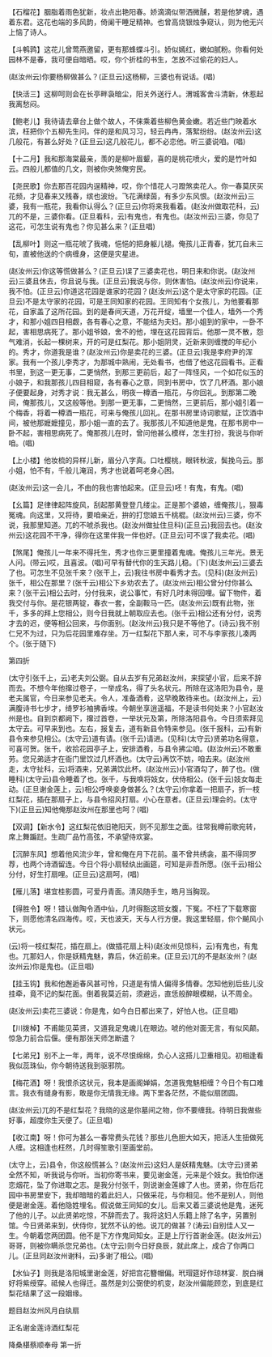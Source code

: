 <!-- { "loadSidebar": true } -->
【石榴花】胭脂着雨色犹新，妆点出艳阳春。娇滴滴似带洒微醺，若是他梦魂，遇着东君。这花也端的多风韵，倚阑干睡足精神。也曾高烧银烛争窥认，则为他无兴上恼了诗人。

【斗鹌鹑】这花儿曾莺燕邀留，更有那蜂蝶斗引。娇似嫣红，嫩如腻粉。你看何处园林不是春，我可便自暗晒。哎，你个折桂的书生，怎放不过偷花的妇人。

(赵汝州云)你要杨柳做甚么？(正旦云)这杨柳，三婆也有说话。(唱)

【快活三】这柳呵则会在长亭畔袅暗尘，阳关外送行人。渭城客舍斗清新，休惹起我离愁闷。

【鲍老儿】我待请去章台上做个故人，不俫乘着些柳色黄金嫩。若近些门映着水滨，枉把你个五柳先生问。伴的是和风习习，轻云冉冉，落絮纷纷。(赵汝州云)这几般花，有甚么好处？(正旦云)这几般花儿，都不必恋他。听三婆说咱。(唱)

【十二月】我和那海棠最亲，羡的是柳叶眉颦，喜的是桃花喷火，爱的是竹叶如云。四般儿都值的几文，则被你央煞俺穷民。

【尧民歌】你去那百花园内逞精神，哎，你个惜花人刁蹬煞卖花人。你一春莫厌买花频，才见春来又残春，缤也波纷。飞花满绿茵，有多少东风恨。(赵汝州云)三婆，我有一瓶花，我看你认得么？(正旦云)你将来我看着。(赵汝州做取花科，云)兀的不是，三婆你看。(正旦看科，云)有鬼也，有鬼也。(赵汝州云)三婆，你见了这花，可怎生说有鬼也？你见甚么来？(正旦唱)

【乱柳叶】则这一瓶花唬了我魂，悒悒的把身躯儿褪。俺孩儿正青春，犹兀自未三旬，直被他送的个病缠身，这便是灾星进。

(赵汝州云)你这等慌做甚么？(正旦云)误了三婆卖花也，明日来和你说。(赵汝州云)三婆且休去，你且说与我。(正旦云)我说与你，则休害怕。(赵汝州云)你说来，我不怕。(正旦云)你道这花园是谁家的花园？(赵汝州云)这个是太守家的花园。(正旦云)不是太守家的花园，可是王同知家的花园。王同知有个女孩儿，为他要看那花，自家盖了这所花园。到的是春间天道，万花开绽，墙里一个佳人，墙外一个秀才，和那小姐四目相觑，各有春心之意，不能结为夫妇。那小姐到的家中，一卧不起，害相思病死了。那小姐爷娘，舍不的他，埋在这花园背后。他那一灵不散，怨气难消，长起一棵树来，开的可是红梨花。那小姐阴灵，近新来则缠搅的年纪小的。秀才，你道我是谁？(赵汝州云)你是卖花的三婆。(正旦云)我是李府尹的浑家。我有一个孩儿李秀才，为那城中熟闹，无处看书，也借了他这花园看书。正看书里，到这一更无事，二更悄然，到那三更前后，起了一阵怪风，一个如花似玉的小娘子，和我那孩儿四目相窥，各有春心之意，同到书房中，饮了几杯酒。那小娘子便要起身，对秀才说：我无甚么，明夜一樽酒一瓶花，与你回礼。到那第二晚间，俺那孩儿，又这般等他。到那一更无事，二更悄然，三更前后，那小姐引着一个梅香，将着一樽酒一瓶花，可来与俺孩儿回礼。在那书房里诗词歌赋，正饮酒中间，被他那嬷嬷撞见，那小姐一直的去了。我那孩儿不知道他是鬼，在那书房中一卧不起，害相思病死了。俺那孩儿在时，曾问他甚么模样，怎生打扮，我说与你听咱。(唱)

【上小楼】他妆梳的异样儿新，眉分八字真。口吐樱桃，眼转秋波，鬓挽乌云。那小姐，怕不有，千般儿淹润，秀才也说着呵老身心困。

(赵汝州云)这一会儿，不由的我也害怕起来。(正旦云)呸！有鬼，有鬼。(唱)

【幺篇】足律律起阵旋风，刮起那黄登登几缕尘。正是那个婆娘，缠俺孩儿，狠毒冤魂。向这里，又将待，要咱亲近，拚的打您娘五千桃棍。(赵汝州云)三婆，你不说，我那里知道。兀的不唬杀我也。(赵汝州做扯住旦科)(正旦云)我回去也。(赵汝州云)这花园不干净，得你在这里伴我一伴也好。(正旦云)可不误了我卖花。(唱)

【煞尾】俺孩儿一年来不得托生，秀才也你三更里撞着鬼魂。俺孩儿三年光。景无人问。(带云)哎，且喜波。(唱)可早有替代你的生天路儿稳。(下)(赵汝州云)三婆去了也。可怎生不见张千来？(张干上，云)我往书房中看秀才去。(见科)(赵汝州云)张千，相公在那里？(张千云)相公下乡劝农去了。(赵汝州云)相公曾分付你甚么来？(张干云)相公去时，分付我来，说公事忙，有好几时未得回哩。留下物件，着我交付与你。是花银两锭，春衣一套，全副鞍马一匹。(赵汝州云)既有此物，张千，多多的拜上您相公，则今日我就上朝取应去也。(张千云)相公还有分付，说秀才去的迟，便等相公回来，与你面别。(赵汝州云)我只是不等他了。(诗云)我不别仁兄不为过，只为后花园里难存坐。万一红梨花下那人来，可不与李家孩儿凑两个。(张于随下)


第四折

(太守引张千上，云)老夫刘公弼。自从去岁有兄弟赵汝州，来探望小官，后来不辞而去。不想今年他撺过卷子，一举成名，得了头名状元。所除在这洛阳为县令，是老夫属官，今日来参见老夫。令人，准备酒肴，这早晚敢待来也。(赵汝州上，云)满腹诗书七步才，绮罗衫袖拂香埃。今朝坐享逍遥福，不是读书何处来？小官赵汝州是也。自到京都阙下，撺过首卷，一举状元及第，所除洛阳县令。今日须索拜见太守去。可早来到也。左右，报复去，道有新县令特来参见。(张千报科，云)有新县令来参见相公。(太守云)道有请。(张千云)请进。(见科)(太守云)贤弟功名得意，可喜可贺。张千，收拾花园亭子上，安排酒肴，与县令拂尘咱。(赵汝州云)不敢重劳。您兄弟适才在衙门里饮过几杯酒也。(太守云)再饮不妨，咱去来。(赵汝州走，太守扯科，云)将酒来，兄弟满饮此杯。(赵汝州云)小官酒勾了，醉了也。(做睡科)(太守云)县令睡着了也。张千，与我唤将妓女，伏侍相公。(张千云)妓女每走动。(正旦谢金莲上，云)相公呼唤妾身做甚么？(太守云)你拿着一把扇子，折一枝红梨花，插在那扇子上，与县令招风打扇。小心在意者。(正旦云)理会的。(太守下)(正旦云)知他俺那赵汝州在那里也呵？(唱)

【双调】【新水令】这红梨花依旧艳阳天，则不见那生之面。往常我樽前歌宛转，席上舞蹁跹。生疏厂品竹高弦，不承望侍欢宴。

【沉醉东风】想着他风流少年，曾和俺在月下花前。虽不曾共绣衾，虽不得同罗荐，也两个诗酒留连。今日个将小扇轻纨出画筵，可知是非吾所愿。(张千云)相公分付，好生打扇哩。(正旦云)这扇呵，(唱)

【雁儿落】堪宜桂影圆，可爱丹青面。清风随手生，皓月当胸现。

【得胜令】呀！错认做陶令酒中仙，几时得豁这班女腹，下冤。不枉了下载寒窗下，则愿他清名四海传。哎，天也波天，天与人行方便。我这里轻扇，你个飇风小状元。

(云)将一枝红梨花，插在扇上。(做插花扇上科)(赵汝州见惊科，云)有鬼也，有鬼也。兀那妇人，你是妖精鬼魅，靠后，休近前来。(正旦云)兀的不是赵汝州？(赵汝州云)你是鬼也。(正旦唱)

【挂玉钩】我和他邂逅春风甚可怜，只道是有情人偏得多情眷。怎知他别后些儿没挂牵，竟不记的梨花面。倒着我莫近前，须避远，直恁般醉眼模糊，认不周全。

(赵汝州云)卖花三婆说：你是鬼，如今白日都出来了，好怕人也。(正旦唱)

【川拨棹】不甫能见英贤，又道我足鬼魂儿在眼边。唬的他对面无言，有似风颠。惊急力前合后偃。便有那张天师怎断遣？

【七弟兄】别不上一年，两年，说不尽恨绵绵，负心人这搭儿卫重相见。初相逢看我似蕊珠仙，你今朝待送我到驱邪院。

【梅花酒】呀！我恨杀这状元，我本是画阁婵娟，怎道我鬼魅相缠？今日个有口难言。我衣有缝身有影，敢是你无情我无缘。两下里各茫然，不能似扇团圆。

(赵汝州云)兀的不是红梨花？我晓的这是你墓间之物，你不要缠我。待明日我做些好事，超度你生天便了。(正旦唱)

【收江南】呀！你可为甚么一春常费头花钱？那些儿色胆大如天，把活人生扭做死人缠。这相逢也枉然，几时得笙歌引至画堂前。

(太守上，云)县令，你这般慌甚么？(赵汝州云)这妇人是妖精鬼魅。(太守云)贤弟全然不知，听我说与你听。当初你寄书来，要见谢金莲，元来是个妓女。我怕你迷恋烟花，坠了你进取之志。是我分付张千，则说谢金莲嫁了人也。贤弟，你在后花园中书房里安下，我却暗暗的着此妇人，只做采花，与你相见。他不是别人，则他便是谢金莲。着他隐姓埋名。假说做王同知的女儿。后来又着三婆说他是鬼，迷死了他的儿子。以此贤弟吃惊，不辞而去了。我将这妇人乐籍上除了名字，另置别馆。今日贤弟来到，伏侍你，犹然不认的他。说兀的做甚？(涛云)自别佳人又一生。今朝着您两团圆。他不是下方作鬼同知女。正是上厅行首谢金莲。(赵汝州云)哥哥，则被你瞒杀您兄弟也。(太守云)则今日好良辰，就此席上，成合了你两口儿。(正旦同赵汝州谢科，云)多谢了相公。(唱)

【水仙子】则我是洛阳城里谢金莲，好把宫花簪帽偏。玳瑁筵好作琼林宴．脱白襕好将紫绶穿。祗候人也得迁。虽然是刘公弼使的机变，赵汝州偏能顾恋，到底是红梨花结果了这一段姻缘。

题目赵汝州风月白纨扇

正名谢金莲诗酒红梨花
　




降桑椹蔡顺奉母
第一折

